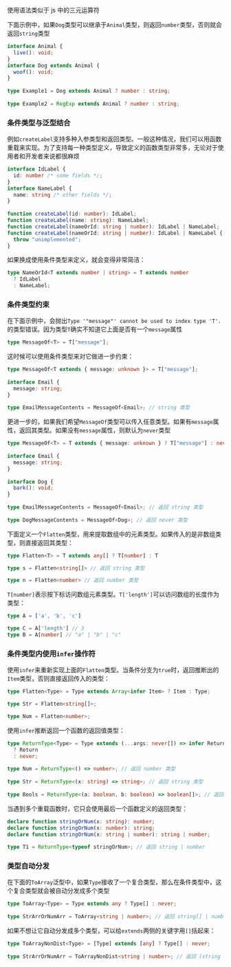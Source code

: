 使用语法类似于 js 中的三元运算符

下面示例中，如果`Dog`类型可以继承于`Animal`类型，则返回`number`类型，否则就会返回`string`类型

```ts
interface Animal {
  live(): void;
}
interface Dog extends Animal {
  woof(): void;
}
 
type Example1 = Dog extends Animal ? number : string;
 
type Example2 = RegExp extends Animal ? number : string;
```

### 条件类型与泛型结合

例如`createLabel`支持多种入参类型和返回类型。一般这种情况，我们可以用函数重载来实现。为了支持每一种类型定义，导致定义的函数类型非常多，无论对于使用者和开发者来说都很麻烦

```ts
interface IdLabel {
  id: number /* some fields */;
}
interface NameLabel {
  name: string /* other fields */;
}
 
function createLabel(id: number): IdLabel;
function createLabel(name: string): NameLabel;
function createLabel(nameOrId: string | number): IdLabel | NameLabel;
function createLabel(nameOrId: string | number): IdLabel | NameLabel {
  throw "unimplemented";
}
```

如果换成使用条件类型来定义，就会变得非常简洁：

```ts
type NameOrId<T extends number | string> = T extends number
  ? IdLabel
  : NameLabel;
```

### 条件类型约束

在下面示例中，会抛出`Type '"message"' cannot be used to index type 'T'.`的类型错误。因为类型`T`确实不知道它上面是否有一个`message`属性

```ts
type MessageOf<T> = T["message"];
```

这时候可以使用条件类型来对它做进一步约束：

```ts
type MessageOf<T extends { message: unknown }> = T["message"];
 
interface Email {
  message: string;
}
 
type EmailMessageContents = MessageOf<Email>; // string 类型
```

更进一步的，如果我们希望`MessageOf`类型可以传入任意类型。如果有`message`属性，返回其类型。如果没有`message`属性，则默认为`never`类型

```ts
type MessageOf<T> = T extends { message: unknown } ? T["message"] : never;
 
interface Email {
  message: string;
}
 
interface Dog {
  bark(): void;
}
 
type EmailMessageContents = MessageOf<Email>; // 返回 string 类型
 
type DogMessageContents = MessageOf<Dog>; // 返回 never 类型
```

下面定义一个`Flatten`类型，用来提取数组中的元素类型。如果传入的是非数组类型，则直接返回其类型：

```ts
type Flatten<T> = T extends any[] ? T[number] : T

type s = Flatten<string[]> // 返回 string 类型

type n = Flatten<number> // 返回 number 类型
```

`T[number]`表示按下标访问数组元素类型。`T['length']`可以访问数组的长度作为类型：

```ts
type A = ['a', 'b', 'c']

type C = A['length'] // 3
type B = A[number] // "a" | "b" | "c"
```

### 条件类型内使用`infer`操作符

使用`infer`来重新实现上面的`Flatten`类型。当条件分支为`true`时，返回推断出的`Item`类型，否则直接返回传入的类型：

```ts
type Flatten<Type> = Type extends Array<infer Item> ? Item : Type;

type Str = Flatten<string[]>;

type Num = Flatten<number>;
```

使用`infer`推断返回一个函数的返回值类型：

```ts
type ReturnType<Type> = Type extends (...args: never[]) => infer Return
  ? Return
  : never;
 
type Num = ReturnType<() => number>; // 返回 number 类型
     
type Str = ReturnType<(x: string) => string>; // 返回 string 类型
     
type Bools = ReturnType<(a: boolean, b: boolean) => boolean[]>; // 返回 boolean 类型
```

当遇到多个重载函数时，它只会使用最后一个函数定义的返回类型：

```ts
declare function stringOrNum(x: string): number;
declare function stringOrNum(x: number): string;
declare function stringOrNum(x: string | number): string | number;
 
type T1 = ReturnType<typeof stringOrNum>; // 返回 string | number
```

### 类型自动分发

在下面的`ToArray`泛型中，如果`Type`接收了一个复合类型，那么在条件类型中，这个复合类型就会被自动分发成多个类型

```ts
type ToArray<Type> = Type extends any ? Type[] : never;
 
type StrArrOrNumArr = ToArray<string | number>; // 返回 string[] | number[]
```

如果不想让它自动分发成多个类型，可以给`extends`两侧的关键字用`[]`括起来：

```ts
type ToArrayNonDist<Type> = [Type] extends [any] ? Type[] : never;
 
type StrArrOrNumArr = ToArrayNonDist<string | number>; // 返回 (string | number)[]
```